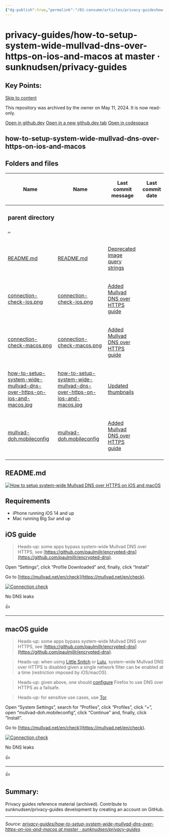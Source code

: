 ```yaml
---
{"dg-publish":true,"permalink":"/01-consume/articles/privacy-guideshow-to-setup-system-wide-mullvad-dns-over-https-on-ios-and-macos-at-master-sunknudsenprivacy-guides/","title":"privacy-guides/how-to-setup-system-wide-mullvad-dns-over-https-on-ios-and-macos at master · sunknudsen/privacy-guides"}
---
```



# privacy-guides/how-to-setup-system-wide-mullvad-dns-over-https-on-ios-and-macos at master · sunknudsen/privacy-guides

## Key Points:
[Skip to content](https://github.com/sunknudsen/privacy-guides/tree/master/#start-of-content)

This repository was archived by the owner on May 11, 2024. It is now read-only.

[Open in github.dev](https://github.dev/) [Open in a new github.dev tab](https://github.dev/) [Open in codespace](https://github.com/codespaces/new/sunknudsen/privacy-guides/tree/master?resume=1)

## how-to-setup-system-wide-mullvad-dns-over-https-on-ios-and-macos

## Folders and files

<table><thead><tr><th colspan="2"><span>Name</span></th><th colspan="1"><span>Name</span></th><th><p><span>Last commit message</span></p></th><th colspan="1"><p><span>Last commit date</span></p></th></tr></thead><tbody><tr><td colspan="3"><h3>parent directory</h3><a href="https://github.com/sunknudsen/privacy-guides/tree/master"><p>..</p></a></td></tr><tr><td colspan="2"><p><a href="https://github.com/sunknudsen/privacy-guides/blob/master/how-to-setup-system-wide-mullvad-dns-over-https-on-ios-and-macos/README.md">README.md</a></p></td><td colspan="1"><p><a href="https://github.com/sunknudsen/privacy-guides/blob/master/how-to-setup-system-wide-mullvad-dns-over-https-on-ios-and-macos/README.md">README.md</a></p></td><td><p><a href="https://github.com/sunknudsen/privacy-guides/commit/4f0b6d5b914e6c3ce0f13f977c3cf69c5a8b5320">Deprecated image query strings</a></p></td><td></td></tr><tr><td colspan="2"><p><a href="https://github.com/sunknudsen/privacy-guides/blob/master/how-to-setup-system-wide-mullvad-dns-over-https-on-ios-and-macos/connection-check-ios.png">connection-check-ios.png</a></p></td><td colspan="1"><p><a href="https://github.com/sunknudsen/privacy-guides/blob/master/how-to-setup-system-wide-mullvad-dns-over-https-on-ios-and-macos/connection-check-ios.png">connection-check-ios.png</a></p></td><td><p><a href="https://github.com/sunknudsen/privacy-guides/commit/5ad8ea12fb354d27ff7af9f0a36633ffcab92353">Added Mullvad DNS over HTTPS guide</a></p></td><td></td></tr><tr><td colspan="2"><p><a href="https://github.com/sunknudsen/privacy-guides/blob/master/how-to-setup-system-wide-mullvad-dns-over-https-on-ios-and-macos/connection-check-macos.png">connection-check-macos.png</a></p></td><td colspan="1"><p><a href="https://github.com/sunknudsen/privacy-guides/blob/master/how-to-setup-system-wide-mullvad-dns-over-https-on-ios-and-macos/connection-check-macos.png">connection-check-macos.png</a></p></td><td><p><a href="https://github.com/sunknudsen/privacy-guides/commit/5ad8ea12fb354d27ff7af9f0a36633ffcab92353">Added Mullvad DNS over HTTPS guide</a></p></td><td></td></tr><tr><td colspan="2"><p><a href="https://github.com/sunknudsen/privacy-guides/blob/master/how-to-setup-system-wide-mullvad-dns-over-https-on-ios-and-macos/how-to-setup-system-wide-mullvad-dns-over-https-on-ios-and-macos.jpg">how-to-setup-system-wide-mullvad-dns-over-https-on-ios-and-macos.jpg</a></p></td><td colspan="1"><p><a href="https://github.com/sunknudsen/privacy-guides/blob/master/how-to-setup-system-wide-mullvad-dns-over-https-on-ios-and-macos/how-to-setup-system-wide-mullvad-dns-over-https-on-ios-and-macos.jpg">how-to-setup-system-wide-mullvad-dns-over-https-on-ios-and-macos.jpg</a></p></td><td><p><a href="https://github.com/sunknudsen/privacy-guides/commit/a0d14050aa3fe21f76ee595ff2c0cd25497eaa98">Updated thumbnails</a></p></td><td></td></tr><tr><td colspan="2"><p><a href="https://github.com/sunknudsen/privacy-guides/blob/master/how-to-setup-system-wide-mullvad-dns-over-https-on-ios-and-macos/mullvad-doh.mobileconfig">mullvad-doh.mobileconfig</a></p></td><td colspan="1"><p><a href="https://github.com/sunknudsen/privacy-guides/blob/master/how-to-setup-system-wide-mullvad-dns-over-https-on-ios-and-macos/mullvad-doh.mobileconfig">mullvad-doh.mobileconfig</a></p></td><td><p><a href="https://github.com/sunknudsen/privacy-guides/commit/5ad8ea12fb354d27ff7af9f0a36633ffcab92353">Added Mullvad DNS over HTTPS guide</a></p></td><td></td></tr><tr><td colspan="3"></td></tr></tbody></table>

## README.md

[![How to setup system-wide Mullvad DNS over HTTPS on iOS and macOS](https://github.com/sunknudsen/privacy-guides/raw/master/how-to-setup-system-wide-mullvad-dns-over-https-on-ios-and-macos/how-to-setup-system-wide-mullvad-dns-over-https-on-ios-and-macos.jpg)](https://www.youtube.com/watch?v=DvjxUN5ZYvE "How to setup system-wide Mullvad DNS over HTTPS on iOS and macOS")

## Requirements

- iPhone running iOS 14 and up
- Mac running Big Sur and up

## iOS guide

> Heads-up: some apps bypass system-wide Mullvad DNS over HTTPS, see [https://github.com/paulmillr/encrypted-dns](https://github.com/paulmillr/encrypted-dns).

Open “Settings”, click “Profile Downloaded” and, finally, click “Install”

Go to [https://mullvad.net/en/check](https://mullvad.net/en/check).

[![Connection check](https://github.com/sunknudsen/privacy-guides/raw/master/how-to-setup-system-wide-mullvad-dns-over-https-on-ios-and-macos/connection-check-ios.png)](https://github.com/sunknudsen/privacy-guides/blob/master/how-to-setup-system-wide-mullvad-dns-over-https-on-ios-and-macos/connection-check-ios.png)

No DNS leaks

👍

---

## macOS guide

> Heads-up: some apps bypass system-wide Mullvad DNS over HTTPS, see [https://github.com/paulmillr/encrypted-dns](https://github.com/paulmillr/encrypted-dns).

> Heads-up: when using [Little Snitch](https://www.obdev.at/products/littlesnitch/index.html) or [Lulu](https://objective-see.org/products/lulu.html), system-wide Mullvad DNS over HTTPS is disabled given a single network filter can be enabled at a time (restriction imposed by iOS/macOS).

> Heads-up: given above, one should [configure](https://github.com/sunknudsen/privacy-guides/blob/master/how-to-configure-firefox-for-privacy-and-security) Firefox to use DNS over HTTPS as a failsafe.

> Heads-up: for sensitive use cases, use [Tor](https://www.torproject.org/).

Open “System Settings”, search for “Profiles”, click “Profiles”, click “+”, open “mullvad-doh.mobileconfig”, click “Continue” and, finally, click “Install”.

Go to [https://mullvad.net/en/check](https://mullvad.net/en/check).

[![Connection check](https://github.com/sunknudsen/privacy-guides/raw/master/how-to-setup-system-wide-mullvad-dns-over-https-on-ios-and-macos/connection-check-macos.png)](https://github.com/sunknudsen/privacy-guides/blob/master/how-to-setup-system-wide-mullvad-dns-over-https-on-ios-and-macos/connection-check-macos.png)

No DNS leaks

👍

---

👍

## Summary:
Privacy guides reference material (archived). Contribute to sunknudsen/privacy-guides development by creating an account on GitHub.

---

*Source: [privacy-guides/how-to-setup-system-wide-mullvad-dns-over-https-on-ios-and-macos at master · sunknudsen/privacy-guides](https://github.com/sunknudsen/privacy-guides/tree/master/how-to-setup-system-wide-mullvad-dns-over-https-on-ios-and-macos)*
